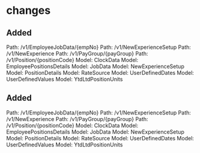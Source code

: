 # changes

## Added
Path: /v1/EmployeeJobData/{empNo}
Path: /v1/NewExperienceSetup
Path: /v1/NewExperience
Path: /v1/PayGroup/{payGroup}
Path: /v1/Position/{positionCode}
Model: ClockData
Model: EmployeePositionsDetails
Model: JobData
Model: NewExperienceSetup
Model: PositionDetails
Model: RateSource
Model: UserDefinedDates
Model: UserDefinedValues
Model: YtdLtdPositionUnits


## Added
Path: /v1/EmployeeJobData/{empNo}
Path: /v1/NewExperienceSetup
Path: /v1/NewExperience
Path: /v1/PayGroup/{payGroup}
Path: /v1/Position/{positionCode}
Model: ClockData
Model: EmployeePositionsDetails
Model: JobData
Model: NewExperienceSetup
Model: PositionDetails
Model: RateSource
Model: UserDefinedDates
Model: UserDefinedValues
Model: YtdLtdPositionUnits


